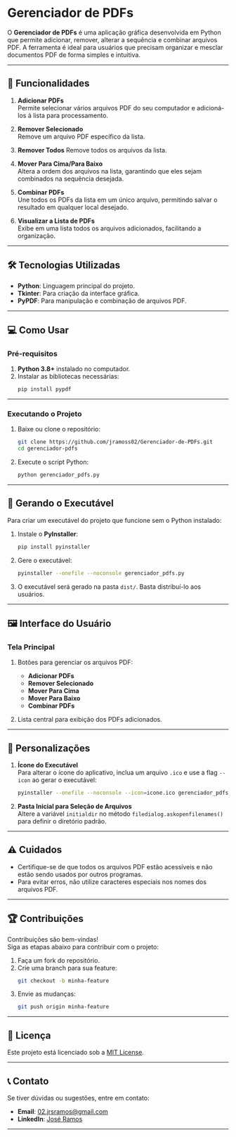 # Gerenciador de PDFs

O **Gerenciador de PDFs** é uma aplicação gráfica desenvolvida em Python que permite adicionar, remover, alterar a sequência e combinar arquivos PDF. A ferramenta é ideal para usuários que precisam organizar e mesclar documentos PDF de forma simples e intuitiva.

---

## 🎯 **Funcionalidades**

1. **Adicionar PDFs**  
   Permite selecionar vários arquivos PDF do seu computador e adicioná-los à lista para processamento.

2. **Remover Selecionado**  
   Remove um arquivo PDF específico da lista.

3. **Remover Todos**
   Remove todos os arquivos da lista.

5. **Mover Para Cima/Para Baixo**  
   Altera a ordem dos arquivos na lista, garantindo que eles sejam combinados na sequência desejada.

6. **Combinar PDFs**  
   Une todos os PDFs da lista em um único arquivo, permitindo salvar o resultado em qualquer local desejado.

7. **Visualizar a Lista de PDFs**  
   Exibe em uma lista todos os arquivos adicionados, facilitando a organização.

---

## 🛠️ **Tecnologias Utilizadas**

- **Python**: Linguagem principal do projeto.
- **Tkinter**: Para criação da interface gráfica.
- **PyPDF**: Para manipulação e combinação de arquivos PDF.

---

## 💻 **Como Usar**

### Pré-requisitos

1. **Python 3.8+** instalado no computador.
2. Instalar as bibliotecas necessárias:
   ```bash
   pip install pypdf
   ```

---

### Executando o Projeto

1. Baixe ou clone o repositório:
   ```bash
   git clone https://github.com/jramoss02/Gerenciador-de-PDFs.git
   cd gerenciador-pdfs
   ```

2. Execute o script Python:
   ```bash
   python gerenciador_pdfs.py
   ```

---

## 🚀 **Gerando o Executável**

Para criar um executável do projeto que funcione sem o Python instalado:

1. Instale o **PyInstaller**:
   ```bash
   pip install pyinstaller
   ```

2. Gere o executável:
   ```bash
   pyinstaller --onefile --noconsole gerenciador_pdfs.py
   ```

3. O executável será gerado na pasta `dist/`. Basta distribuí-lo aos usuários.

---

## 🖼️ **Interface do Usuário**

### Tela Principal
1. Botões para gerenciar os arquivos PDF:
   - **Adicionar PDFs**
   - **Remover Selecionado**
   - **Mover Para Cima**
   - **Mover Para Baixo**
   - **Combinar PDFs**

2. Lista central para exibição dos PDFs adicionados.

---

## 🔧 **Personalizações**

1. **Ícone do Executável**  
   Para alterar o ícone do aplicativo, inclua um arquivo `.ico` e use a flag `--icon` ao gerar o executável:
   ```bash
   pyinstaller --onefile --noconsole --icon=icone.ico gerenciador_pdfs.py
   ```

2. **Pasta Inicial para Seleção de Arquivos**  
   Altere a variável `initialdir` no método `filedialog.askopenfilenames()` para definir o diretório padrão.

---

## ⚠️ **Cuidados**

- Certifique-se de que todos os arquivos PDF estão acessíveis e não estão sendo usados por outros programas.
- Para evitar erros, não utilize caracteres especiais nos nomes dos arquivos PDF.

---

## 🏆 **Contribuições**

Contribuições são bem-vindas!  
Siga as etapas abaixo para contribuir com o projeto:

1. Faça um fork do repositório.
2. Crie uma branch para sua feature:
   ```bash
   git checkout -b minha-feature
   ```
3. Envie as mudanças:
   ```bash
   git push origin minha-feature
   ```

---

## 📄 **Licença**

Este projeto está licenciado sob a [MIT License](LICENSE).

---

## 📞 **Contato**

Se tiver dúvidas ou sugestões, entre em contato:
- **Email**: 02.jrsramos@gmail.com
- **LinkedIn**: [José Ramos](https://linkedin.com/in/josé-roberto-ramos)

--- 
